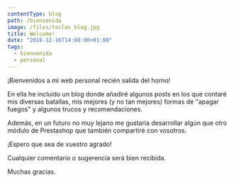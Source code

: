 ```yaml
---
contentType: blog
path: /bienvenida
image: /files/teclas_blog.jpg
title: Welcome!
date: "2018-12-16T14:00:00+01:00"
tags:
  - bienvenida
  - personal
---
```


¡Bienvenidos a mi web personal recién salida del horno!

En ella he incluido un blog donde añadiré algunos posts en los que contaré mis diversas batallas, mis mejores (y no tan mejores) formas de "apagar fuegos" y algunos trucos y recomendaciones.

Además, en un futuro no muy lejano me gustaría desarrollar algún que otro módulo de Prestashop que también compartiré con vosotros.

¡Espero que sea de vuestro agrado!

Cualquier comentario o sugerencia será bien recibida.

Muchas gracias.
